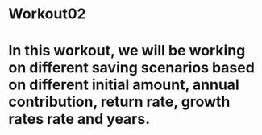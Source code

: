 # Workout02
# In this workout, we will be working on different saving scenarios based on different initial amount, annual contribution, return rate, growth rates rate and years.
